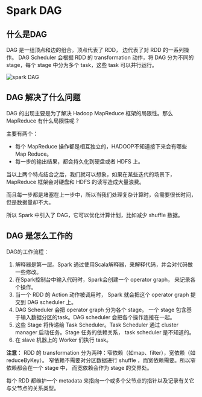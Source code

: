 # Spark DAG

## 什么是DAG

DAG 是一组顶点和边的组合。顶点代表了 RDD， 边代表了对 RDD 的一系列操作。
DAG Scheduler 会根据 RDD 的 transformation 动作，将 DAG 分为不同的 stage，每个 stage 中分为多个 task，这些 task 可以并行运行。

![spark DAG](https://kingcall.oss-cn-hangzhou.aliyuncs.com/blog/img/file_1571152320000_20191015231203933112.png)

## DAG 解决了什么问题

DAG 的出现主要是为了解决 Hadoop MapReduce 框架的局限性。那么 MapReduce 有什么局限性呢？

主要有两个：

- 每个 MapReduce 操作都是相互独立的，HADOOP不知道接下来会有哪些Map Reduce。
- 每一步的输出结果，都会持久化到硬盘或者 HDFS 上。

当以上两个特点结合之后，我们就可以想象，如果在某些迭代的场景下，MapReduce 框架会对硬盘和 HDFS 的读写造成大量浪费。

而且每一步都是堵塞在上一步中，所以当我们处理复杂计算时，会需要很长时间，但是数据量却不大。

所以 Spark 中引入了 DAG，它可以优化计算计划，比如减少 shuffle 数据。

## DAG 是怎么工作的

DAG的工作流程：

1. 解释器是第一层。Spark 通过使用Scala解释器，来解释代码，并会对代码做一些修改。
2. 在Spark控制台中输入代码时，Spark会创建一个 operator graph， 来记录各个操作。
3. 当一个 RDD 的 Action 动作被调用时， Spark 就会把这个 operator graph 提交到 DAG scheduler 上。
4. DAG Scheduler 会把 operator graph 分为各个 stage。 一个 stage 包含基于输入数据分区的task。DAG scheduler 会把各个操作连接在一起。
5. 这些 Stage 将传递给 Task Scheduler。Task Scheduler 通过 cluster manager 启动任务。Stage 任务的依赖关系， task scheduler 是不知道的。
6. 在 slave 机器上的 Worker 们执行 task。

**注意**：
RDD 的 transformation 分为两种：窄依赖（如map、filter），宽依赖（如reduceByKey）。
窄依赖不需要对分区数据进行 shuffle ，而宽依赖需要。所以窄依赖都会在一个 stage 中， 而宽依赖会作为 stage 的交界处。

每个 RDD 都维护一个 metadata 来指向一个或多个父节点的指针以及记录有关它与父节点的关系类型。